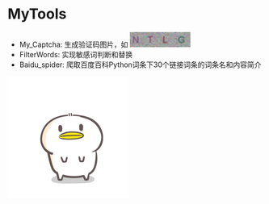 # MyTools
* My_Captcha: 生成验证码图片，如 <img src='https://github.com/PyVera/MyTools/blob/master/code.jpg' width=120 height=30/>
* FilterWords: 实现敏感词判断和替换   
* Baidu_spider: 爬取百度百科Python词条下30个链接词条的词条名和内容简介 
 <img src='https://github.com/PyVera/MyTools/blob/master/gif7.gif' />
